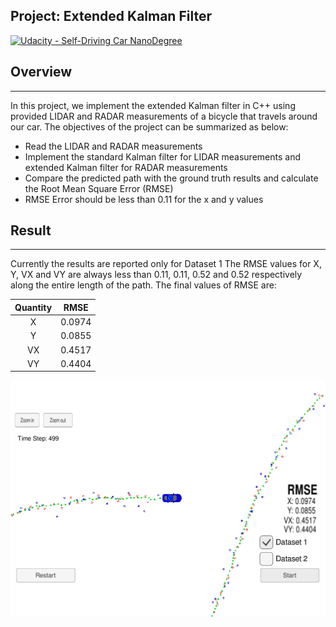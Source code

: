 ## Project: Extended Kalman Filter
[![Udacity - Self-Driving Car NanoDegree](https://s3.amazonaws.com/udacity-sdc/github/shield-carnd.svg)](http://www.udacity.com/drive)

## Overview
---
In this project, we implement the extended Kalman filter in C++ using provided LIDAR and RADAR measurements of a bicycle that travels around our car. The objectives of the project can be summarized as below:

* Read the LIDAR and RADAR measurements
* Implement the standard Kalman filter for LIDAR measurements and extended Kalman filter for RADAR measurements 
* Compare the predicted path with the ground truth results and calculate the Root Mean Square Error (RMSE)
* RMSE Error should be less than 0.11 for the x and y values


[//]: # (Image References)

[image1]: ./write_up_images/snapshot_simulator.png "snapshot_simulator"

## Result
---
Currently the results are reported only for Dataset 1
The RMSE values for X, Y, VX and VY are always less than 0.11, 0.11, 0.52 and 0.52 respectively along the entire length of the path. 
The final values of RMSE are:

| Quantity         		|     RMSE	        							|
|:---------------------:|:---------------------------------------------:|
| X         			| 0.0974   										|
| Y				     	| 0.0855									 	|
| VX					| 0.4517										|
| VY	      			| 0.4404 										|

![alt text][image1]